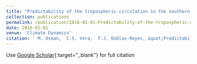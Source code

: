 ```yaml
---
title: "Predictability of the tropospheric circulation in the southern hemisphere from CHFP models"
collection: publications
permalink: /publication/2016-01-01-Predictability-of-the-tropospheric-circulation-in-the-southern-hemisphere-from-CHFP-models
date: 2016-01-01
venue: 'Climate Dynamics'
citation: ' M. Osman,  C.S. Vera,  F.J. Doblas-Reyes, &quot;Predictability of the tropospheric circulation in the southern hemisphere from CHFP models.&quot; Climate Dynamics, 2016.'
---
```

Use [Google Scholar](https://scholar.google.com/scholar?q=Predictability+of+the+tropospheric+circulation+in+the+southern+hemisphere+from+CHFP+models){:target="_blank"} for full citation